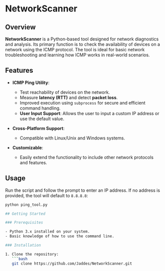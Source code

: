 # NetworkScanner

## Overview

**NetworkScanner** is a Python-based tool designed for network diagnostics and analysis. Its primary function is to check the availability of devices on a network using the ICMP protocol. The tool is ideal for basic network troubleshooting and learning how ICMP works in real-world scenarios.

## Features

- **ICMP Ping Utility**:
  - Test reachability of devices on the network.
  - Measure **latency (RTT)** and detect **packet loss**.
  - Improved execution using `subprocess` for secure and efficient command handling.
  - **User Input Support**: Allows the user to input a custom IP address or use the default value.


- **Cross-Platform Support**:
  - Compatible with Linux/Unix and Windows systems.


- **Customizable**:
  - Easily extend the functionality to include other network protocols and features.

## Usage

Run the script and follow the prompt to enter an IP address. If no address is provided, the tool will default to `8.8.8.8`:

```bash
python ping_tool.py

## Getting Started

### Prerequisites

- Python 3.x installed on your system.
- Basic knowledge of how to use the command line.

### Installation

1. Clone the repository:
   ```bash
   git clone https://github.com/Jaddes/NetworkScanner.git
